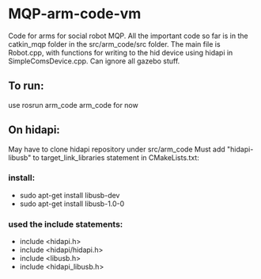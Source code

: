 # MQP-arm-code-vm

Code for arms for social robot MQP. 
All the important code so far is in the catkin_mqp folder in the src/arm_code/src folder. 
The main file is Robot.cpp, with functions for writing to the hid device using hidapi in SimpleComsDevice.cpp. Can ignore all gazebo stuff.

## To run:
use rosrun arm_code arm_code for now

## On hidapi:
May have to clone hidapi repository under src/arm_code
Must add "hidapi-libusb" to target_link_libraries statement in CMakeLists.txt:

### install:
- sudo apt-get install libusb-dev
- sudo apt-get install libusb-1.0-0

### used the include statements:
- include <hidapi.h>
- include <hidapi/hidapi.h>
- include <libusb.h>
- include <hidapi_libusb.h>
